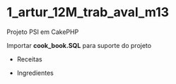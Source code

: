# 1_artur_12M_trab_aval_m13

Projeto PSI em CakePHP

Importar **cook_book.SQL** para suporte do projeto

- Receitas

- Ingredientes
